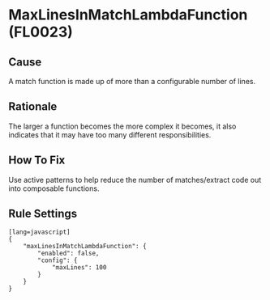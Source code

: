 # MaxLinesInMatchLambdaFunction (FL0023)

## Cause

A match function is made up of more than a configurable number of lines.

## Rationale

The larger a function becomes the more complex it becomes, it also indicates that it may have too many different responsibilities.

## How To Fix

Use active patterns to help reduce the number of matches/extract code out into composable functions.

## Rule Settings

	[lang=javascript]
    {
        "maxLinesInMatchLambdaFunction": { 
            "enabled": false,
            "config": {
                "maxLines": 100
            }
        }
    }